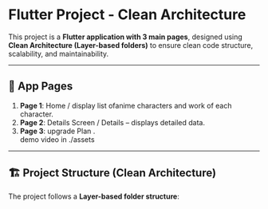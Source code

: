 # Flutter Project - Clean Architecture

This project is a **Flutter application with 3 main pages**, designed using **Clean Architecture (Layer-based folders)** to ensure clean code structure, scalability, and maintainability.

---

## 📱 App Pages
1. **Page 1**: Home / display list ofanime characters and work of each character.  
2. **Page 2**: Details Screen / Details – displays detailed data.  
3. **Page 3**: upgrade Plan .  
demo video in ./assets
---

## 🏗️ Project Structure (Clean Architecture)

The project follows a **Layer-based folder structure**:

